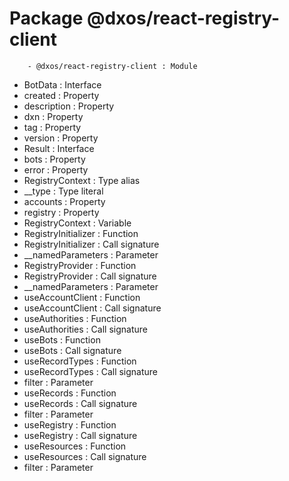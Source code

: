 # Package @dxos/react-registry-client

        - @dxos/react-registry-client : Module
- BotData : Interface
- created : Property
- description : Property
- dxn : Property
- tag : Property
- version : Property
- Result : Interface
- bots : Property
- error : Property
- RegistryContext : Type alias
- __type : Type literal
- accounts : Property
- registry : Property
- RegistryContext : Variable
- RegistryInitializer : Function
- RegistryInitializer : Call signature
- __namedParameters : Parameter
- RegistryProvider : Function
- RegistryProvider : Call signature
- __namedParameters : Parameter
- useAccountClient : Function
- useAccountClient : Call signature
- useAuthorities : Function
- useAuthorities : Call signature
- useBots : Function
- useBots : Call signature
- useRecordTypes : Function
- useRecordTypes : Call signature
- filter : Parameter
- useRecords : Function
- useRecords : Call signature
- filter : Parameter
- useRegistry : Function
- useRegistry : Call signature
- useResources : Function
- useResources : Call signature
- filter : Parameter
